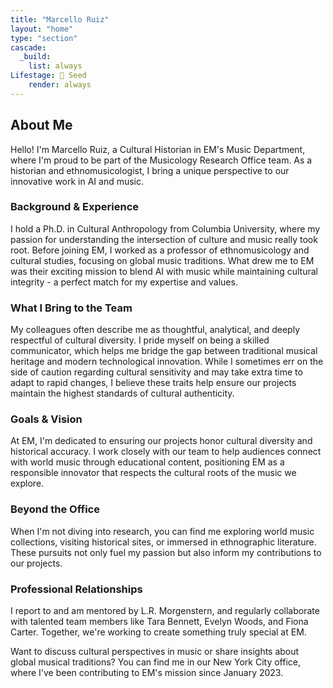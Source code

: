 ```yaml
---
title: "Marcello Ruiz"
layout: "home"
type: "section"
cascade:
  _build:
    list: always
Lifestage: 🌱 Seed
    render: always
---
```

## About Me

Hello! I'm Marcello Ruiz, a Cultural Historian in EM's Music Department, where I'm proud to be part of the Musicology Research Office team. As a historian and ethnomusicologist, I bring a unique perspective to our innovative work in AI and music.

### Background & Experience

I hold a Ph.D. in Cultural Anthropology from Columbia University, where my passion for understanding the intersection of culture and music really took root. Before joining EM, I worked as a professor of ethnomusicology and cultural studies, focusing on global music traditions. What drew me to EM was their exciting mission to blend AI with music while maintaining cultural integrity - a perfect match for my expertise and values.

### What I Bring to the Team

My colleagues often describe me as thoughtful, analytical, and deeply respectful of cultural diversity. I pride myself on being a skilled communicator, which helps me bridge the gap between traditional musical heritage and modern technological innovation. While I sometimes err on the side of caution regarding cultural sensitivity and may take extra time to adapt to rapid changes, I believe these traits help ensure our projects maintain the highest standards of cultural authenticity.

### Goals & Vision

At EM, I'm dedicated to ensuring our projects honor cultural diversity and historical accuracy. I work closely with our team to help audiences connect with world music through educational content, positioning EM as a responsible innovator that respects the cultural roots of the music we explore.

### Beyond the Office

When I'm not diving into research, you can find me exploring world music collections, visiting historical sites, or immersed in ethnographic literature. These pursuits not only fuel my passion but also inform my contributions to our projects.

### Professional Relationships

I report to and am mentored by L.R. Morgenstern, and regularly collaborate with talented team members like Tara Bennett, Evelyn Woods, and Fiona Carter. Together, we're working to create something truly special at EM.

<aside>
Want to discuss cultural perspectives in music or share insights about global musical traditions? You can find me in our New York City office, where I've been contributing to EM's mission since January 2023.

</aside>